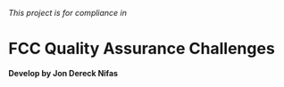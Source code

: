 *This project is for compliance in*  
# FCC Quality Assurance Challenges 

**Develop by Jon Dereck Nifas**

